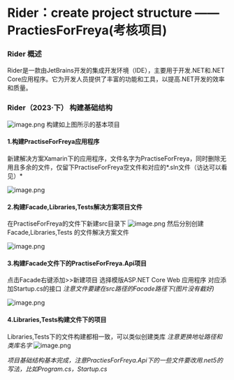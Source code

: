 # Rider：create project structure ——PractiesForFreya(考核项目)

### Rider 概述

Rider是一款由JetBrains开发的集成开发环境（IDE），主要用于开发.NET和.NET Core应用程序。它为开发人员提供了丰富的功能和工具，以提高.NET开发的效率和质量。

### Rider（2023·下） 构建基础结构

![image.png](https://upload-images.jianshu.io/upload_images/29476859-07ccd9de8f1cf828.png?imageMogr2/auto-orient/strip%7CimageView2/2/w/1240)
构建如上图所示的基本项目

#### 1.构建PractiseForFreya应用程序

新建解决方案Xamarin下的应用程序，文件名字为PractiseForFreya，同时删除无用且多余的文件，仅留下PractiseForFreya空文件和对应的*.sln文件（访达可以看见）*

![image.png](https://upload-images.jianshu.io/upload_images/29476859-f376d6c4c3f07e86.png?imageMogr2/auto-orient/strip%7CimageView2/2/w/1240)

#### 2.构建Facade,Libraries,Tests解决方案项目文件

在PractiseForFreya的文件下新建src目录下
![image.png](https://upload-images.jianshu.io/upload_images/29476859-130b597974099428.png?imageMogr2/auto-orient/strip%7CimageView2/2/w/1240)
然后分别创建Facade,Libraries,Tests 的文件解决方案文件

![image.png](https://upload-images.jianshu.io/upload_images/29476859-4a258459d9402185.png?imageMogr2/auto-orient/strip%7CimageView2/2/w/1240)

#### 3.构建Facade文件下的PractiseForFreya.Api项目

点击Facade右键添加>>新建项目
选择模版ASP.NET Core Web 应用程序
对应添加Startup.cs的接口
_注意文件要建在src路径的Facade路径下(图片没有截好)_

![image.png](https://upload-images.jianshu.io/upload_images/29476859-ea0db3aba12b7d8a.png?imageMogr2/auto-orient/strip%7CimageView2/2/w/1240)

#### 4.Libraries,Tests构建文件下的项目

Libraries,Tests下的文件构建都相一致，可以类似创建类库
_注意更换地址路径和类库名字_
![image.png](https://upload-images.jianshu.io/upload_images/29476859-3516a38ee4b4375d.png?imageMogr2/auto-orient/strip%7CimageView2/2/w/1240)

_项目基础结构基本完成，注意PractiesForFreya.Api下的一些文件要改用.net5的写法，比如Program.cs，Startup.cs_
